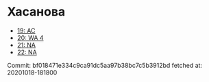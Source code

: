 # Хасанова
- [19: AC](19.md)
- [20: WA 4](20.md)
- [21: NA](21.md)
- [22: NA](22.md)

Commit: bf018471e334c9ca91dc5aa97b38bc7c5b3912bd
 fetched at: 20201018-181800
